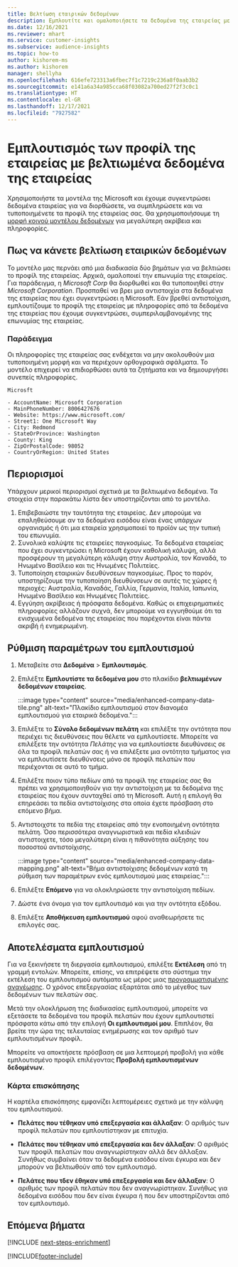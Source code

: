 ```yaml
---
title: Βελτίωση εταιρικών δεδομένων
description: Εμπλουτίτε και ομαλοποιήσετε τα δεδομένα της εταιρείας με τα μοντέλα της Microsoft.
ms.date: 12/16/2021
ms.reviewer: mhart
ms.service: customer-insights
ms.subservice: audience-insights
ms.topic: how-to
author: kishorem-ms
ms.author: kishorem
manager: shellyha
ms.openlocfilehash: 616efe723313a6fbec7f1c7219c236a8f0aab3b2
ms.sourcegitcommit: e141a6a34a985cca68f03082a700ed27f2f3c0c1
ms.translationtype: HT
ms.contentlocale: el-GR
ms.lasthandoff: 12/17/2021
ms.locfileid: "7927582"
---
```

# <a name="enrichment-of-company-profiles-with-enhanced-company-data"></a>Εμπλουτισμός των προφίλ της εταιρείας με βελτιωμένα δεδομένα της εταιρείας

Χρησιμοποιήστε τα μοντέλα της Microsoft και έχουμε συγκεντρώσει δεδομένα εταιρείας για να διορθώσετε, να συμπληρώσετε και να τυποποιημένετε τα προφίλ της εταιρείας σας. Θα χρησιμοποιήσουμε τη [μορφή κοινού μοντέλου δεδομένων](/common-data-model/schema/core/applicationcommon/account) για μεγαλύτερη ακρίβεια και πληροφορίες.

## <a name="how-we-enhance-company-data"></a>Πως να κάνετε βελτίωση εταιρικών δεδομένων

Το μοντέλο μας περνάει από μια διαδικασία δύο βημάτων για να βελτιώσει το προφίλ της εταιρείας. Αρχικά, ομαλοποιεί την επωνυμία της εταιρείας. Για παράδειγμα, η *Microsoft Corp* θα διορθωθεί και θα τυποποιηθεί στην *Microsoft Corporation*. Προσπαθεί να βρει μια αντιστοιχία στα δεδομένα της εταιρείας που έχει συγκεντρώσει η Microsoft. Εάν βρεθεί αντιστοίχιση, εμπλουτίζουμε το προφίλ της εταιρείας με πληροφορίες από τα δεδομένα της εταιρείας που έχουμε συγκεντρώσει, συμπεριλαμβανομένης της επωνυμίας της εταιρείας.


### <a name="example"></a>Παράδειγμα

Οι πληροφορίες της εταιρείας σας ενδέχεται να μην ακολουθούν μια τυποποιημένη μορφή και να περιέχουν ορθογραφικά σφάλματα. Το μοντέλο επιχειρεί να επιδιορθώσει αυτά τα ζητήματα και να δημιουργήσει συνεπείς πληροφορίες.

```Input
Microsft
```

```Output
- AccountName: Microsoft Corporation
- MainPhoneNumber: 8006427676
- Website: https://www.microsoft.com/
- Street1: One Microsoft Way
- City: Redmond
- StateOrProvince: Washington
- County: King
- ZipOrPostalCode: 98052
- CountryOrRegion: United States
```

## <a name="limitations"></a>Περιορισμοί

Υπάρχουν μερικοί περιορισμοί σχετικά με τα βελτιωμένα δεδομένα. Τα στοιχεία στην παρακάτω λίστα δεν υποστηρίζονται από το μοντέλο.

1.  Επιβεβαιώστε την ταυτότητα της εταιρείας. Δεν μπορούμε να επαληθεύσουμε αν τα δεδομένα εισόδου είναι ένας υπάρχων οργανισμός ή ότι μια εταιρεία χρησιμοποιεί το προϊόν ως την τυπική του επωνυμία.
2.  Συνολικά καλύψτε τις εταιρείες παγκοσμίως. Τα δεδομένα εταιρείας που έχει συγκεντρώσει η Microsoft έχουν καθολική κάλυψη, αλλά προσφέρουν τη μεγαλύτερη κάλυψη στην Αυστραλία, τον Καναδά, το Ηνωμένο Βασίλειο και τις Ηνωμένες Πολιτείες.
3.  Τυποποίηση εταιρικών διευθύνσεων παγκοσμίως. Προς το παρόν, υποστηρίζουμε την τυποποίηση διευθύνσεων σε αυτές τις χώρες ή περιοχές: Αυστραλία, Καναδάς, Γαλλία, Γερμανία, Ιταλία, Ιαπωνία, Ηνωμένο Βασίλειο και Ηνωμένες Πολιτείες.
4.  Εγγύηση ακρίβειας ή πρόσφατα δεδομένα. Καθώς οι επιχειρηματικές πληροφορίες αλλάζουν συχνά, δεν μπορούμε να εγγυηθούμε ότι τα ενισχυμένα δεδομένα της εταιρείας που παρέχονται είναι πάντα ακριβή ή ενημερωμένη.

## <a name="configure-the-enrichment"></a>Ρύθμιση παραμέτρων του εμπλουτισμού

1. Μεταβείτε στα **Δεδομένα** > **Εμπλουτισμός**.

1. Επιλέξτε **Εμπλουτίστε τα δεδομένα μου** στο πλακίδιο **βελτιωμένων δεδομένων εταιρείας**.

   :::image type="content" source="media/enhanced-company-data-tile.png" alt-text="Πλακίδιο εμπλουτισμού στον διανομέα εμπλουτισμού για εταιρικά δεδομένα.":::

1. Επιλέξτε το **Σύνολο δεδομένων πελάτη** και επιλέξτε την οντότητα που περιέχει τις διευθύνσεις που θέλετε να εμπλουτίσετε. Μπορείτε να επιλέξετε την οντότητα *Πελάτης* για να εμπλουτίσετε διευθύνσεις σε όλα τα προφίλ πελατών σας ή να επιλέξετε μια οντότητα τμήματος για να εμπλουτίσετε διευθύνσεις μόνο σε προφίλ πελατών που περιέχονται σε αυτό το τμήμα.

1. Επιλέξτε ποιον τύπο πεδίων από τα προφίλ της εταιρείας σας θα πρέπει να χρησιμοποιηθούν για την αντιστοίχιση με τα δεδομένα της εταιρείας που έχουν συνταχθεί από τη Microsoft. Αυτή η επιλογή θα επηρεάσει τα πεδία αντιστοίχισης στα οποία έχετε πρόσβαση στο επόμενο βήμα.

1.  Αντιστοιχστε τα πεδία της εταιρείας από την ενοποιημένη οντότητα πελάτη. Όσο περισσότερα αναγνωριστικά και πεδία κλειδιών αντιστοιχετε, τόσο μεγαλύτερη είναι η πιθανότητα αύξησης του ποσοστού αντιστοίχισης.

    :::image type="content" source="media/enhanced-company-data-mapping.png" alt-text="Βήμα αντιστοίχισης δεδομένων κατά τη ρύθμιση των παραμέτρων ενός εμπλουτισμού μιας εταιρείας.":::

1. Επιλέξτε **Επόμενο** για να ολοκληρώσετε την αντιστοίχιση πεδίων.

1. Δώστε ένα όνομα για τον εμπλουτισμό και για την οντότητα εξόδου.

1. Επιλέξτε **Αποθήκευση εμπλουτισμού** αφού αναθεωρήσετε τις επιλογές σας.

## <a name="enrichment-results"></a>Αποτελέσματα εμπλουτισμού

Για να ξεκινήσετε τη διεργασία εμπλουτισμού, επιλέξτε **Εκτέλεση** από τη γραμμή εντολών. Μπορείτε, επίσης, να επιτρέψετε στο σύστημα την εκτέλεση του εμπλουτισμού αυτόματα ως μέρος μιας [προγραμματισμένης ανανέωσης](system.md#schedule-tab). Ο χρόνος επεξεργασίας εξαρτάται από το μέγεθος των δεδομένων των πελατών σας.

Μετά την ολοκλήρωση της διαδικασίας εμπλουτισμού, μπορείτε να εξετάσετε τα δεδομένα του προφίλ πελατών που έχουν εμπλουτιστεί πρόσφατα κάτω από την επιλογή **Οι εμπλουτισμοί μου**. Επιπλέον, θα βρείτε την ώρα της τελευταίας ενημέρωσης και τον αριθμό των εμπλουτισμένων προφίλ.

Μπορείτε να αποκτήσετε πρόσβαση σε μια λεπτομερή προβολή για κάθε εμπλουτισμένο προφίλ επιλέγοντας **Προβολή εμπλουτισμένων δεδομένων**.

### <a name="overview-card"></a>Κάρτα επισκόπησης

Η καρτέλα επισκόπησης εμφανίζει λεπτομέρειες σχετικά με την κάλυψη του εμπλουτισμού. 

* **Πελάτες που τέθηκαν υπό επεξεργασία και άλλαξαν**: Ο αριθμός των προφίλ πελατών που εμπλουτίστηκαν με επιτυχία.

* **Πελάτες που τέθηκαν υπό επεξεργασία και δεν άλλαξαν**: Ο αριθμός των προφίλ πελατών που αναγνωρίστηκαν αλλά δεν άλλαξαν. Συνήθως συμβαίνει όταν τα δεδομένα εισόδου είναι έγκυρα και δεν μπορούν να βελτιωθούν από τον εμπλουτισμό.

* **Πελάτες που τδεν έθηκαν υπό επεξεργασία και δεν άλλαξαν**: Ο αριθμός των προφίλ πελατών που δεν αναγνωρίστηκαν. Συνήθως για δεδομένα εισόδου που δεν είναι έγκυρα ή που δεν υποστηρίζονται από τον εμπλουτισμό.

## <a name="next-steps"></a>Επόμενα βήματα

[!INCLUDE [next-steps-enrichment](../includes/next-steps-enrichment.md)]

[!INCLUDE[footer-include](../includes/footer-banner.md)]
